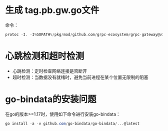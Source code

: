 # 生成 tag.pb.gw.go文件

命令：

```go
protoc -I. -I%GOPATH%/pkg/mod/github.com/grpc-ecosystem/grpc-gateway@v1.16.0/third_party/googleapis --grpc-gateway_out=logtostderr=true:. ./proto/*.proto
```

# 心跳检测和超时检测

- 心跳检测：定时检查网络连接是否断开
- 超时检测：当数据没有就绪时，避免当前进程在某个位置无限制的阻塞

# go-bindata的安装问题

在go的版本>=1.17时，使用如下命令进行安装go-bindata：

```powershell
go install -a -v github.com/go-bindata/go-bindata/...@latest
```


